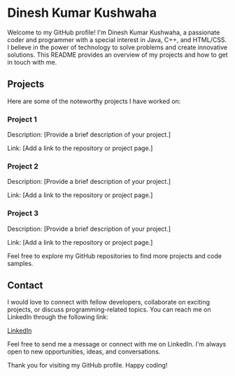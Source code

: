 # Dinesh Kumar Kushwaha

Welcome to my GitHub profile! I'm Dinesh Kumar Kushwaha, a passionate coder and programmer with a special interest in Java, C++, and HTML/CSS. I believe in the power of technology to solve problems and create innovative solutions. This README provides an overview of my projects and how to get in touch with me.

## Projects

Here are some of the noteworthy projects I have worked on:

### Project 1

Description: [Provide a brief description of your project.]

Link: [Add a link to the repository or project page.]

### Project 2

Description: [Provide a brief description of your project.]

Link: [Add a link to the repository or project page.]

### Project 3

Description: [Provide a brief description of your project.]

Link: [Add a link to the repository or project page.]

Feel free to explore my GitHub repositories to find more projects and code samples.

## Contact

I would love to connect with fellow developers, collaborate on exciting projects, or discuss programming-related topics. You can reach me on LinkedIn through the following link:

[LinkedIn](https://www.linkedin.com/in/dinesh-kumar-kushwaha/)

Feel free to send me a message or connect with me on LinkedIn. I'm always open to new opportunities, ideas, and conversations.

Thank you for visiting my GitHub profile. Happy coding!
